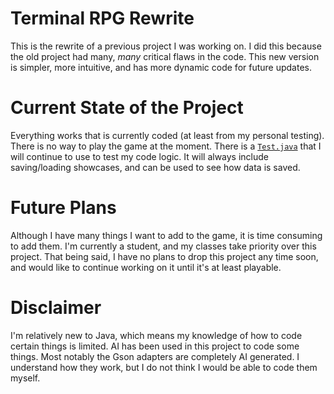 # Terminal RPG Rewrite
This is the rewrite of a previous project I was working on. I did this because the old project had many, *many* critical flaws in the code. This new version is simpler, more intuitive, and has more dynamic code for future updates. 

# Current State of the Project
Everything works that is currently coded (at least from my personal testing). There is no way to play the game at the moment. There is a [`Test.java`](https://github.com/joshuacgunn/RPG-rewrite/blob/main/src/main/java/Test.java) that I will continue to use to test my code logic. It will always include saving/loading showcases, and can be used to see how data is saved.

# Future Plans
Although I have many things I want to add to the game, it is time consuming to add them. I'm currently a student, and my classes take priority over this project. That being said, I have no plans to drop this project any time soon, and would like to continue working on it until it's at least playable.

# Disclaimer
I'm relatively new to Java, which means my knowledge of how to code certain things is limited. AI has been used in this project to code some things. Most notably the Gson adapters are completely AI generated. I understand how they work, but I do not think I would be able to code them myself. 
